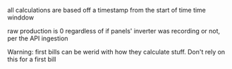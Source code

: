 all calculations are based off a timestamp from the start of time time winddow 

raw production is 0 regardless of if panels' inverter was recording or not, per the API ingestion 

Warning: first bills can be werid with how they calculate stuff. Don't rely on this for a first bill